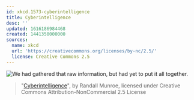 ```yaml
---
id: xkcd.1573-cyberintelligence
title: Cyberintelligence
desc: ''
updated: 1616186984468
created: 1441350000000
sources:
  name: xkcd
  url: 'https://creativecommons.org/licenses/by-nc/2.5/'
  license: Creative Commons 2.5
---
```

![We had gathered that raw information, but had yet to put it all together.](https://imgs.xkcd.com/comics/cyberintelligence.png)
> "[Cyberintelligence](https://xkcd.com/1573/)", by Randall Munroe, licensed under Creative Commons Attribution-NonCommercial 2.5 License
